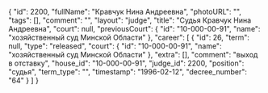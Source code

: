 {
    "id": 2200,
    "fullName": "Кравчук Нина Андреевна",
    "photoURL": "",
    "tags": [],
    "comment": "",
    "layout": "judge",
    "title": "Судья Кравчук Нина Андреевна",
    "court": null,
    "previousCourt": {
        "id": "10-000-00-91",
        "name": "хозяйственный суд Минской Области"
    },
    "career": [
        {
            "id": 26,
            "term": null,
            "type": "released",
            "court": {
                "id": "10-000-00-91",
                "name": "хозяйственный суд Минской Области"
            },
            "extra": [],
            "comment": "выход в отставку",
            "house_id": "10-000-00-91",
            "judge_id": 2200,
            "position": "судья",
            "term_type": "",
            "timestamp": "1996-02-12",
            "decree_number": "64"
        }
    ]
}